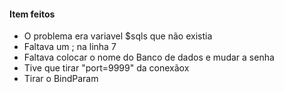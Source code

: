 #### Item feitos

* O problema era variavel $sqls que não existia
* Faltava um ; na linha 7
* Faltava colocar o nome do Banco de dados e mudar a senha
* Tive que tirar "port=9999" da conexãox
* Tirar o BindParam